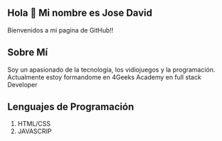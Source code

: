 ## Hola 👋 Mi nombre es Jose David

Bienvenidos a mi pagina de GitHub!!

## Sobre Mí
Soy un apasionado de la tecnología, los vidiojuegos y la programación. Actualmente estoy formandome en 4Geeks Academy en full stack Developer

## Lenguajes de Programación
1. HTML/CSS
2. JAVASCRIP 

<!--
**deividliz/deividliz** is a ✨ _special_ ✨ repository because its `README.md` (this file) appears on your GitHub profile.

Here are some ideas to get you started:

- 🔭 I’m currently working on ...
- 🌱 I’m currently learning ...
- 👯 I’m looking to collaborate on ...
- 🤔 I’m looking for help with ...
- 💬 Ask me about ...
- 📫 How to reach me: ...
- 😄 Pronouns: ...
- ⚡ Fun fact: ...
-->
